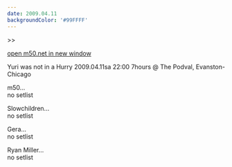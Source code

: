 ```yaml
---
date: 2009.04.11
backgroundColor: '#99FFFF'
---
```


\>>

[open m50.net in new window  
](http://m50.net/)


Yuri was not in a Hurry 2009.04.11sa 22:00 7hours @ The Podval, Evanston-Chicago  

m50...  
no setlist  

Slowchildren...  
no setlist  

Gera...  
no setlist  

Ryan Miller...  
no setlist
